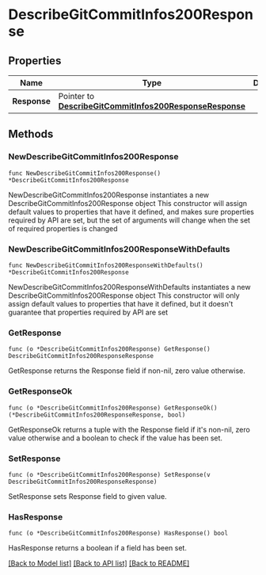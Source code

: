 # DescribeGitCommitInfos200Response

## Properties

Name | Type | Description | Notes
------------ | ------------- | ------------- | -------------
**Response** | Pointer to [**DescribeGitCommitInfos200ResponseResponse**](DescribeGitCommitInfos200ResponseResponse.md) |  | [optional] 

## Methods

### NewDescribeGitCommitInfos200Response

`func NewDescribeGitCommitInfos200Response() *DescribeGitCommitInfos200Response`

NewDescribeGitCommitInfos200Response instantiates a new DescribeGitCommitInfos200Response object
This constructor will assign default values to properties that have it defined,
and makes sure properties required by API are set, but the set of arguments
will change when the set of required properties is changed

### NewDescribeGitCommitInfos200ResponseWithDefaults

`func NewDescribeGitCommitInfos200ResponseWithDefaults() *DescribeGitCommitInfos200Response`

NewDescribeGitCommitInfos200ResponseWithDefaults instantiates a new DescribeGitCommitInfos200Response object
This constructor will only assign default values to properties that have it defined,
but it doesn't guarantee that properties required by API are set

### GetResponse

`func (o *DescribeGitCommitInfos200Response) GetResponse() DescribeGitCommitInfos200ResponseResponse`

GetResponse returns the Response field if non-nil, zero value otherwise.

### GetResponseOk

`func (o *DescribeGitCommitInfos200Response) GetResponseOk() (*DescribeGitCommitInfos200ResponseResponse, bool)`

GetResponseOk returns a tuple with the Response field if it's non-nil, zero value otherwise
and a boolean to check if the value has been set.

### SetResponse

`func (o *DescribeGitCommitInfos200Response) SetResponse(v DescribeGitCommitInfos200ResponseResponse)`

SetResponse sets Response field to given value.

### HasResponse

`func (o *DescribeGitCommitInfos200Response) HasResponse() bool`

HasResponse returns a boolean if a field has been set.


[[Back to Model list]](../README.md#documentation-for-models) [[Back to API list]](../README.md#documentation-for-api-endpoints) [[Back to README]](../README.md)



